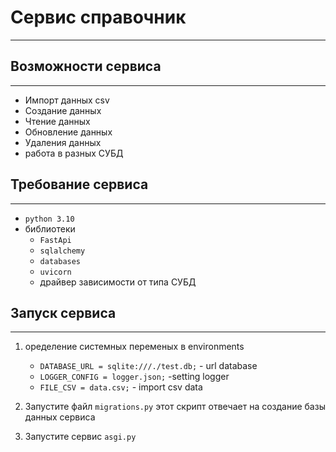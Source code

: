 # Сервис справочник
***

## Возможности сервиса
***
* Импорт данных csv
* Создание данных
* Чтение данных
* Обновление данных
* Удаления данных
* работа в разных СУБД

## Требование сервиса
***
* `python 3.10`
* библиотеки
  * `FastApi`
  * `sqlalchemy`
  * `databases`
  * `uvicorn`
  * драйвер зависимости от типа СУБД
  
## Запуск сервиса
***
1. оределение системных переменых в environments
   * `DATABASE_URL = sqlite:///./test.db;` - url database 
   * `LOGGER_CONFIG = logger.json;` -setting logger
   * `FILE_CSV = data.csv;` - import csv data

2. Запустите файл `migrations.py` этот скрипт отвечает на создание базы данных сервиса
3. Запустите сервис `asgi.py`


